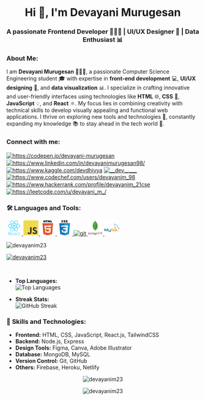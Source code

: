 <h1 align="center">Hi 👋, I'm Devayani Murugesan</h1>
<h3 align="center">A passionate Frontend Developer 👩🏻‍💻 | UI/UX Designer 🎨 | Data Enthusiast 📊</h3>
<h3 align="left">About Me:</h3>
<p align="left">
  I am <strong>Devayani Murugesan</strong> 👩🏻‍💻, a passionate Computer Science Engineering student 🎓 with expertise in <strong>front-end development</strong> 💻, <strong>UI/UX designing</strong> 🎨, and <strong>data visualization</strong> 📊. I specialize in crafting innovative and user-friendly interfaces using technologies like <strong>HTML</strong> 🌐, <strong>CSS</strong> 🎨, <strong>JavaScript</strong> 💡, and <strong>React</strong> ⚛️. My focus lies in combining creativity with technical skills to develop visually appealing and functional web applications. I thrive on exploring new tools and technologies 🔧, constantly expanding my knowledge 📚 to stay ahead in the tech world 🚀.
</p>
<h3 align="left">Connect with me:</h3>
<p align="left">
<a href="https://codepen.io/https://codepen.io/devayani-murugesan" target="blank"><img align="center" src="https://raw.githubusercontent.com/rahuldkjain/github-profile-readme-generator/master/src/images/icons/Social/codepen.svg" alt="https://codepen.io/devayani-murugesan" height="30" width="40" /></a>
<a href="https://linkedin.com/in/https://www.linkedin.com/in/devayanimurugesan98/" target="blank"><img align="center" src="https://raw.githubusercontent.com/rahuldkjain/github-profile-readme-generator/master/src/images/icons/Social/linked-in-alt.svg" alt="https://www.linkedin.com/in/devayanimurugesan98/" height="30" width="40" /></a>
<a href="https://kaggle.com/https://www.kaggle.com/devdhivya" target="blank"><img align="center" src="https://raw.githubusercontent.com/rahuldkjain/github-profile-readme-generator/master/src/images/icons/Social/kaggle.svg" alt="https://www.kaggle.com/devdhivya" height="30" width="40" /></a>
<a href="https://instagram.com/__dev._.___" target="blank"><img align="center" src="https://raw.githubusercontent.com/rahuldkjain/github-profile-readme-generator/master/src/images/icons/Social/instagram.svg" alt="__dev._.___" height="30" width="40" /></a>
<a href="https://www.codechef.com/users/https://www.codechef.com/users/devayanim_98" target="blank"><img align="center" src="https://cdn.jsdelivr.net/npm/simple-icons@3.1.0/icons/codechef.svg" alt="https://www.codechef.com/users/devayanim_98" height="30" width="40" /></a>
<a href="https://www.hackerrank.com/https://www.hackerrank.com/profile/devayanim_21cse" target="blank"><img align="center" src="https://raw.githubusercontent.com/rahuldkjain/github-profile-readme-generator/master/src/images/icons/Social/hackerrank.svg" alt="https://www.hackerrank.com/profile/devayanim_21cse" height="30" width="40" /></a>
<a href="https://www.leetcode.com/https://leetcode.com/u/devayani_m_/" target="blank"><img align="center" src="https://raw.githubusercontent.com/rahuldkjain/github-profile-readme-generator/master/src/images/icons/Social/leet-code.svg" alt="https://leetcode.com/u/devayani_m_/" height="30" width="40" /></a>
</p>

### 🛠️ **Languages and Tools:**
<p align="left">
  <a href="https://reactjs.org/" target="_blank" rel="noreferrer"> <img src="https://raw.githubusercontent.com/devicons/devicon/master/icons/react/react-original-wordmark.svg" alt="react" width="40" height="40"/> </a>
  <a href="https://www.javascript.com/" target="_blank" rel="noreferrer"> <img src="https://raw.githubusercontent.com/devicons/devicon/master/icons/javascript/javascript-original.svg" alt="javascript" width="40" height="40"/> </a>
  <a href="https://www.w3.org/html/" target="_blank" rel="noreferrer"> <img src="https://raw.githubusercontent.com/devicons/devicon/master/icons/html5/html5-original-wordmark.svg" alt="html5" width="40" height="40"/> </a>
  <a href="https://www.w3.org/css/" target="_blank" rel="noreferrer"> <img src="https://raw.githubusercontent.com/devicons/devicon/master/icons/css3/css3-original-wordmark.svg" alt="css3" width="40" height="40"/> </a>
  <a href="https://git-scm.com/" target="_blank" rel="noreferrer"> <img src="https://www.vectorlogo.zone/logos/git-scm/git-scm-icon.svg" alt="git" width="40" height="40"/> </a>
  <a href="https://www.mongodb.com/" target="_blank" rel="noreferrer"> <img src="https://raw.githubusercontent.com/devicons/devicon/master/icons/mongodb/mongodb-original-wordmark.svg" alt="mongodb" width="40" height="40"/> </a>
  <a href="https://www.mysql.com/" target="_blank" rel="noreferrer"> <img src="https://raw.githubusercontent.com/devicons/devicon/master/icons/mysql/mysql-original-wordmark.svg" alt="mysql" width="40" height="40"/> </a>
</p>
<p align="left"> <img src="https://komarev.com/ghpvc/?username=devayanim23&label=Profile%20views&color=0e75b6&style=flat" alt="devayanim23" /> </p>

<p align="left"> <a href="https://github.com/ryo-ma/github-profile-trophy"><img src="https://github-profile-trophy.vercel.app/?username=devayanim23" alt="devayanim23" /></a> </p>

<p align="left"> <a href="https://twitter.com/" target="blank"><img src="https://img.shields.io/twitter/follow/?logo=twitter&style=for-the-badge" alt="" /></a> </p>

- **Top Languages:**  
  ![Top Languages](https://github-readme-stats.vercel.app/api/top-langs?username=devayanim23&show_icons=true&locale=en&layout=compact)

- **Streak Stats:**  
  ![GitHub Streak](https://github-readme-streak-stats.herokuapp.com/?user=devayanim23&)


### 🌟 **Skills and Technologies:**
- **Frontend:** HTML, CSS, JavaScript, React.js, TailwindCSS
- **Backend:** Node.js, Express
- **Design Tools:** Figma, Canva, Adobe Illustrator
- **Database:** MongoDB, MySQL
- **Version Control:** Git, GitHub
- **Others:** Firebase, Heroku, Netlify





<p align="center">
  <img src="https://github-readme-stats.vercel.app/api/top-langs?username=devayanim23&show_icons=true&locale=en&layout=compact" alt="devayanim23" />
</p>

<p align="center">
  <img src="https://github-readme-streak-stats.herokuapp.com/?user=devayanim23&" alt="devayanim23" />
</p>

